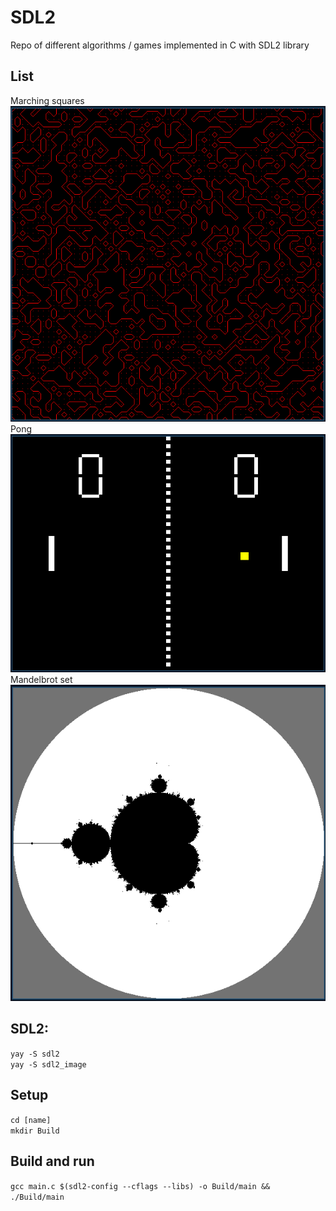 # SDL2
Repo of different algorithms / games implemented in C with SDL2 library </br>

## List
Marching squares </br>
![Preview](/Images/marchingSquares.png) </br>
Pong </br>
![Preview](/Images/pong.png) </br>
Mandelbrot set </br>
![Preview](/Images/mandelbrotSet.png) </br>

## SDL2:
`yay -S sdl2` </br>
`yay -S sdl2_image` </br>

## Setup
`cd [name]` </br>
`mkdir Build` </br>

## Build and run
`gcc main.c $(sdl2-config --cflags --libs) -o Build/main && ./Build/main` </br>
